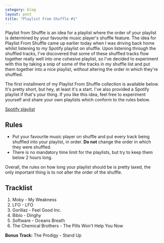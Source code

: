 ```yaml
---
category: blog
layout: post
title: "Playlist From Shuffle #1"
---
```


Playlist from Shuffle is an idea for a playlist where the order of your playlist is determined by your favourite music player's shuffle feature. The idea for Playlist From Shuffle came up earlier today when I was driving back home whilst listening to my Spotify playlist on shuffle. Upon listening through the shuffled tracks, I've discovered that some of these shuffled tracks flow together really well into one cohesive playlist, so I've decided to experiment with this by taking a snip of some of the tracks in my shuffle list and put them together into a nice playlist, *without* altering the order in which they're shuffled.

The first installment of my Playlist From Shuffle collection is available below. It's pretty short, but hey, at least it's a start. I've also provided a Spotify playlist if that's your thing. If you like this idea, feel free to experiment yourself and share your own playlists which conform to the rules below.

[Spotify playlist](https://open.spotify.com/user/resir014/playlist/5GkkeFjmV1r1R0qD65kvkt)

## Rules

* Put your favourite music player on shuffle and put every track being shuffled into your playlist, in order. **Do not** change the order in which they were shuffled.
* There is no mandatory time limit for the playlists, but try to keep them below 2 hours long.

Overall, the rules on how long your playlist should be is pretty laxed, the only important thing is to not alter the order of the shuffle.

## Tracklist

1. Moby - My Weakness
2. LFO - LFO
3. Gorillaz - Feel Good Inc.
4. Bibio - Dinghy
5. Software - Oceans Breath
6. The Chemical Brothers - The Pills Won't Help You Now

**Bonus Track:** The Prodigy - Stand Up
